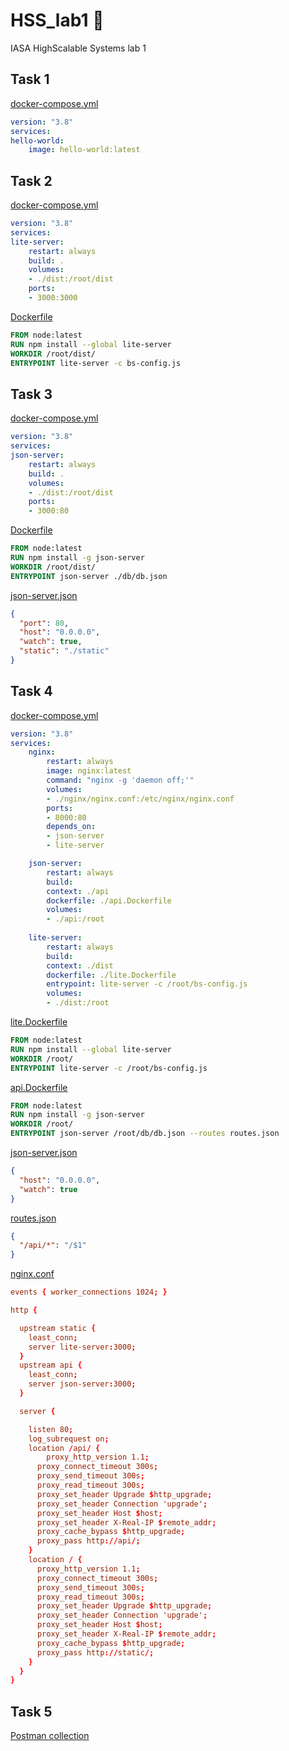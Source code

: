 # HSS_lab1 :rocket:

IASA HighScalable Systems lab 1

## Task 1

[docker-compose.yml](task_1/docker-compose.yml)

```yaml
version: "3.8"
services:
hello-world:
    image: hello-world:latest
```

## Task 2

[docker-compose.yml](task_2/docker-compose.yml)

```yaml
version: "3.8"
services:
lite-server:
    restart: always
    build: .
    volumes:
    - ./dist:/root/dist
    ports:
    - 3000:3000
```

[Dockerfile](task_2/Dockerfile)

```Dockerfile
FROM node:latest
RUN npm install --global lite-server
WORKDIR /root/dist/
ENTRYPOINT lite-server -c bs-config.js
```

## Task 3

[docker-compose.yml](task_3/docker-compose.yml)

```yaml
version: "3.8"
services:
json-server:
    restart: always
    build: .
    volumes:
    - ./dist:/root/dist
    ports:
    - 3000:80
```

[Dockerfile](task_3/Dockerfile)

```Dockerfile
FROM node:latest
RUN npm install -g json-server
WORKDIR /root/dist/
ENTRYPOINT json-server ./db/db.json
```

[json-server.json](task_3/dist/json-server.json)

```json
{
  "port": 80,
  "host": "0.0.0.0",
  "watch": true,
  "static": "./static"
}
```

## Task 4

[docker-compose.yml](task_4/docker-compose.yml)

```yaml
version: "3.8"
services:
    nginx:
        restart: always
        image: nginx:latest
        command: "nginx -g 'daemon off;'"
        volumes:
        - ./nginx/nginx.conf:/etc/nginx/nginx.conf
        ports:
        - 8000:80
        depends_on:
        - json-server
        - lite-server

    json-server:
        restart: always
        build: 
        context: ./api
        dockerfile: ./api.Dockerfile
        volumes:
        - ./api:/root
    
    lite-server:
        restart: always
        build: 
        context: ./dist
        dockerfile: ./lite.Dockerfile
        entrypoint: lite-server -c /root/bs-config.js
        volumes: 
        - ./dist:/root
```

[lite.Dockerfile](task_4/dist/lite.Dockerfile)

```Dockerfile
FROM node:latest
RUN npm install --global lite-server
WORKDIR /root/
ENTRYPOINT lite-server -c /root/bs-config.js
```

[api.Dockerfile](task_4/dist/api.Dockerfile)

```Dockerfile
FROM node:latest
RUN npm install -g json-server
WORKDIR /root/
ENTRYPOINT json-server /root/db/db.json --routes routes.json
```

[json-server.json](task_4/api/json-server.json)

```json
{
  "host": "0.0.0.0",
  "watch": true
}
```

[routes.json](task_4/api/routes.json)

```json
{
  "/api/*": "/$1"
}
```

[nginx.conf](task_4/nginx/nginx.conf)

```conf
events { worker_connections 1024; }

http {

  upstream static {
    least_conn;
    server lite-server:3000;
  }
  upstream api {
    least_conn;
    server json-server:3000;
  }

  server {

    listen 80;
    log_subrequest on;
    location /api/ {
        proxy_http_version 1.1;
      proxy_connect_timeout 300s;
      proxy_send_timeout 300s;
      proxy_read_timeout 300s;
      proxy_set_header Upgrade $http_upgrade;
      proxy_set_header Connection 'upgrade';
      proxy_set_header Host $host;
      proxy_set_header X-Real-IP $remote_addr;
      proxy_cache_bypass $http_upgrade;
      proxy_pass http://api/;
    }
    location / {
      proxy_http_version 1.1;
      proxy_connect_timeout 300s;
      proxy_send_timeout 300s;
      proxy_read_timeout 300s;
      proxy_set_header Upgrade $http_upgrade;
      proxy_set_header Connection 'upgrade';
      proxy_set_header Host $host;
      proxy_set_header X-Real-IP $remote_addr;
      proxy_cache_bypass $http_upgrade;
      proxy_pass http://static/;
    }
  }
}
```

## Task 5

[Postman collection](task_5/HSS_lab1.postman_collection.json)
